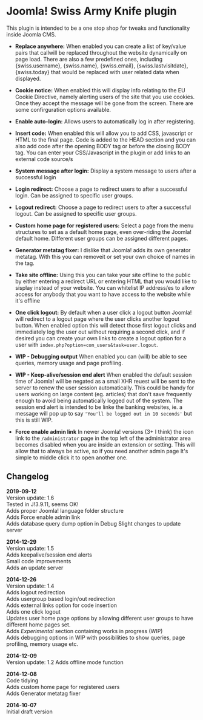 # Joomla! Swiss Army Knife plugin
This plugin is intended to be a one stop shop for tweaks and functionality inside Joomla CMS.

* **Replace anywhere:** When enabled you can create a list of key/value pairs that callwill be replaced throughout the website dynamically on page load. There are also a few predefined ones, including {swiss.username}, {swiss.name}, {swiss.email}, {swiss.lastvisitdate}, {swiss.today} that would be replaced with user related data when displayed.

* **Cookie notice:** When enabled this will display info relating to the EU Cookie Directive, namely alerting users of the site that you use cookies. Once they accept the message will be gone from the screen. There are some confirguration options available.

* **Enable auto-login:** Allows users to automatically log in after registering.

* **Insert code:** When enabled this will allow you to add CSS, javascript or HTML to the final page. Code is added to the HEAD section and you can also add code after the opening BODY tag or before the closing BODY tag. You can enter your CSS/Javascript in the plugin or add links to an external code source/s

* **System message after login:** Display a system message to users after a successful login

* **Login redirect:** Choose a page to redirect users to after a successful login. Can be assigned to specific user groups.

* **Logout redirect:** Choose a page to redirect users to after a successful logout. Can be assigned to specific user groups.

* **Custom home page for registered users:** Select a page from the menu structures to set as a default home page, even over-riding the Joomla! default home. Different user groups can be assigned different pages.

* **Generator metatag fixer:** I dislike that Joomla! adds its own generator metatag. With this you can removeit or set your own choice of names in the tag.

* **Take site offline:** Using this you can take your site offline to the public by either entering a redirect URL or entering HTML that you would like to sisplay instead of your website. You can whitelist IP address/es to allow access for anybody that you want to have access to the website while it's offline

* **One click logout:** By default when a user click a logout button Joomla! will redirect to a logout page where the user clicks another logout button. When enabled option this will detect those first logout clicks and immediately log the user out without requiring a second click, and if desired you can create your own links to create a logout option for a user with `index.php?option=com_users&task=user.logout`.

* **WIP - Debugging output** When enabled you can (will) be able to see queries, memory usage and page profiling.

* **WIP - Keep-alive/session end alert** When enabled the default session time of Joomla! will be negated as a small XHR reuest will be sent to the server to renew the user session automatically. This could be handy for users working on large content (eg. articles) that don't save frequently enough to avoid being automatically logged out of the system. The session end alert is intended to be linke the banking websites, ie. a message will pop up to say `'You'll be logged out in 10 seconds'` but this is still WIP.

* **Force enable admin link** In newer Joomla! versions (3+ I think) the icon link to the `/administrator` page in the top left of the administrator area becomes disabled when you are inside an extension or setting. This will allow that to always be active, so if you need another admin page It's simple to middle click it to open another one.

## Changelog

**2019-09-12**  
Version update: 1.6  
Tested in J!3.9.11, seems OK!  
Adds proper Joomla! language folder structure  
Adds Force enable admin link  
Adds database query dump option in Debug 
Slight changes to update server  

**2014-12-29**  
Version update: 1.5  
Adds keepalive/session end alerts  
Small code improvements  
Adds an update server   

**2014-12-26**  
Version update: 1.4  
Adds logout redirection  
Adds usergroup based login/out redirection  
Adds external links option for code insertion  
Adds one click logout  
Updates user home page options by allowing different user groups to have different home pages set.  
Adds *Experimental* section containing works in progress (WIP)  
Adds debugging options in WIP with possibilities to show queries, page profiling, memory usage etc. 

**2014-12-09**  
Version update: 1.2
Adds offline mode function 

**2014-12-08**  
Code tidying  
Adds custom home page for registered users  
Adds Generator metatag fixer  

**2014-10-07**  
Initial draft version